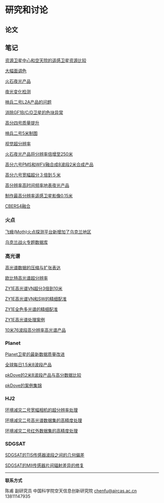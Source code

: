 # 研究和讨论



## 论文



## 笔记


[资源卫星中心和空天院的遥感卫星资源比较](discuss/discuss_difference_cresda.html)

[大幅面调色](discuss/discuss_mosaic.html)

[火石夜光产品](discuss/discuss_flint.html)

[夜光变化检测](discuss/discuss_nightlight.html)

[哨兵二号L2A产品的问题](discuss/discuss_sentinel2_L2A.html)

[消除GF1B/C/D卫星的色块异常](discuss/discuss_section_color.md)

[高分四号质量提升](discuss/discuss_gf4.md)

[哨兵二号5米制图](discuss/discuss_sentinel2_5m.html)

[视觉超分辨率](discuss/discuss_zoomin.html)

[火石夜光产品将分辨率倍增至250米](discuss/discuss_nightlight_250m.html)

[高分六号PMS和WFV融合成8波段2米合成产品](discuss/discuss_gf6_wfv_2m.html)

[高分六号宽幅超分３倍到５米](discuss/discuss_gf6_wfv_5m.html)

[高分辨率高时间频率地表夜光产品](discuss/discuss_sdgsat_giu.html)

[制作最高分辨率遥感卫星影像0.15米](discuss/discuss_bj3.html)

[CBERS4融合](discuss/discuss_cbers4.html)


### 火点

[飞蛾(Moth)火点探测平台新增加了乌克兰地区](discuss/discuss_moth_ukl.html)

[乌克兰战火专题数据库](discuss/discuss_ukl_fire.html)

### 高光谱

[高光谱数据的压缩与扩张表达](discuss/discuss_hsi_display.html)

[欧比特高光谱超分辨率](discuss/discuss_oubite.html)

[ZY1E高光谱VN超分3倍到10米](discuss/discuss_zy1e_hsi.html)

[ZY1E高光谱VN和SW的精细配准](discuss/discuss_zy1e_hsi_reg.html)

[ZY1E全色多光谱的精细配准](discuss/discuss_zy1e_pms.html)

[ZY1E高光谱处理案例](discuss/discuss_zy1e_case1.html)

[10米76波段高分辨率高光谱产品](discuss/discuss_zy1e_hsi_10m.html)


### Planet

[Planet卫星的最新数据质量改进](discuss/discuss_superdove.html)

[全球每日1.5米8波段产品](discuss/discuss_superdove_x2.html)

[pkDove的2米8波段产品与高分数据比较](discuss/discuss_pkdove_gf6.html)

[pkDove的案例集锦](discuss/discuss_pkdove_samples.html)


### HJ2

[环境减灾二号宽幅相机的超分辨率处理](discuss/discuss_hj2_ccd.html)

[环境减灾二号高光谱数据集的高精度处理](discuss/discuss_hj2_hsi.html)

[环境减灾二号红外数据集的高精度处理](discuss/discuss_hj2_irs.html)


### SDGSAT

[SDGSAT的TIS传感器波段之间的几何偏差](discuss/discuss_sdgsat_tis.html)

[SDGSAT的MII传感器片间辐射差异的修复](discuss/discuss_sdgsat_mii_section.html)

---



**联系方式**

陈甫 副研究员
中国科学院空天信息创新研究院
chenfu@aircas.ac.cn
13811147935

